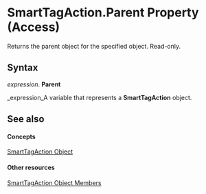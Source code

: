 
# SmartTagAction.Parent Property (Access)

Returns the parent object for the specified object. Read-only.


## Syntax

 _expression_. **Parent**

 _expression_A variable that represents a  **SmartTagAction** object.


## See also


#### Concepts


 [SmartTagAction Object](77f25c95-80cd-9b31-c68e-7c0205692e6a.md)
#### Other resources


 [SmartTagAction Object Members](73bf7437-5518-855c-3abf-bb06e5705a12.md)
